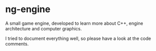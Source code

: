 # ng-engine

A small game engine, developed to learn more about C++, engine architecture and computer graphics.


I tried to document everything well, so please have a look at the code comments. 